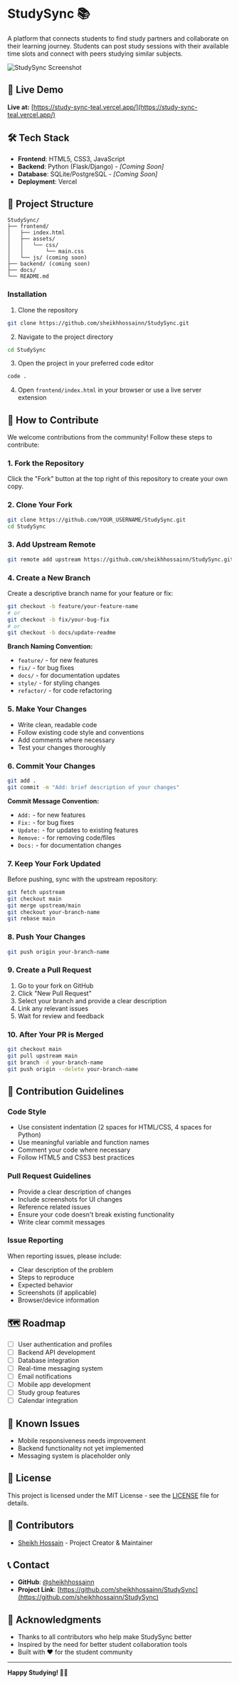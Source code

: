 # StudySync 📚

A platform that connects students to find study partners and collaborate on their learning journey. Students can post study sessions with their available time slots and connect with peers studying similar subjects.

![StudySync Screenshot](https://img.shields.io/badge/Status-Under%20Development-orange)

## 🚀 Live Demo

**Live at:** [https://study-sync-teal.vercel.app/](https://study-sync-teal.vercel.app/)

## 🛠️ Tech Stack

- **Frontend**: HTML5, CSS3, JavaScript
- **Backend**: Python (Flask/Django) - *[Coming Soon]*
- **Database**: SQLite/PostgreSQL - *[Coming Soon]*
- **Deployment**: Vercel

## 📁 Project Structure

```
StudySync/
├── frontend/
│   ├── index.html
│   ├── assets/
│   │   └── css/
│   │       └── main.css
│   └── js/ (coming soon)
├── backend/ (coming soon)
├── docs/
└── README.md
```

### Installation

1. Clone the repository
```bash
git clone https://github.com/sheikhhossainn/StudySync.git
```

2. Navigate to the project directory
```bash
cd StudySync
```

3. Open the project in your preferred code editor
```bash
code .
```

4. Open `frontend/index.html` in your browser or use a live server extension

## 🤝 How to Contribute

We welcome contributions from the community! Follow these steps to contribute:

### 1. Fork the Repository

Click the "Fork" button at the top right of this repository to create your own copy.

### 2. Clone Your Fork

```bash
git clone https://github.com/YOUR_USERNAME/StudySync.git
cd StudySync
```

### 3. Add Upstream Remote

```bash
git remote add upstream https://github.com/sheikhhossainn/StudySync.git
```

### 4. Create a New Branch

Create a descriptive branch name for your feature or fix:

```bash
git checkout -b feature/your-feature-name
# or
git checkout -b fix/your-bug-fix
# or
git checkout -b docs/update-readme
```

**Branch Naming Convention:**
- `feature/` - for new features
- `fix/` - for bug fixes
- `docs/` - for documentation updates
- `style/` - for styling changes
- `refactor/` - for code refactoring

### 5. Make Your Changes

- Write clean, readable code
- Follow existing code style and conventions
- Add comments where necessary
- Test your changes thoroughly

### 6. Commit Your Changes

```bash
git add .
git commit -m "Add: brief description of your changes"
```

**Commit Message Convention:**
- `Add:` - for new features
- `Fix:` - for bug fixes
- `Update:` - for updates to existing features
- `Remove:` - for removing code/files
- `Docs:` - for documentation changes

### 7. Keep Your Fork Updated

Before pushing, sync with the upstream repository:

```bash
git fetch upstream
git checkout main
git merge upstream/main
git checkout your-branch-name
git rebase main
```

### 8. Push Your Changes

```bash
git push origin your-branch-name
```

### 9. Create a Pull Request

1. Go to your fork on GitHub
2. Click "New Pull Request"
3. Select your branch and provide a clear description
4. Link any relevant issues
5. Wait for review and feedback

### 10. After Your PR is Merged

```bash
git checkout main
git pull upstream main
git branch -d your-branch-name
git push origin --delete your-branch-name
```

## 📝 Contribution Guidelines

### Code Style

- Use consistent indentation (2 spaces for HTML/CSS, 4 spaces for Python)
- Use meaningful variable and function names
- Comment your code where necessary
- Follow HTML5 and CSS3 best practices

### Pull Request Guidelines

- Provide a clear description of changes
- Include screenshots for UI changes
- Reference related issues
- Ensure your code doesn't break existing functionality
- Write clear commit messages

### Issue Reporting

When reporting issues, please include:
- Clear description of the problem
- Steps to reproduce
- Expected behavior
- Screenshots (if applicable)
- Browser/device information

## 🗺️ Roadmap

- [ ] User authentication and profiles
- [ ] Backend API development
- [ ] Database integration
- [ ] Real-time messaging system
- [ ] Email notifications
- [ ] Mobile app development
- [ ] Study group features
- [ ] Calendar integration

## 🐛 Known Issues

- Mobile responsiveness needs improvement
- Backend functionality not yet implemented
- Messaging system is placeholder only

## 📄 License

This project is licensed under the MIT License - see the [LICENSE](LICENSE) file for details.

## 👥 Contributors

- [Sheikh Hossain](https://github.com/sheikhhossainn) - Project Creator & Maintainer

## 📞 Contact

- **GitHub**: [@sheikhhossainn](https://github.com/sheikhhossainn)
- **Project Link**: [https://github.com/sheikhhossainn/StudySync](https://github.com/sheikhhossainn/StudySync)

## 🙏 Acknowledgments

- Thanks to all contributors who help make StudySync better
- Inspired by the need for better student collaboration tools
- Built with ❤️ for the student community

---

**Happy Studying! 📖✨**
